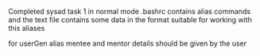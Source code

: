 Completed sysad task 1 in normal mode
.bashrc contains alias commands 
and the text file contains some data in the format suitable for working with this aliases


for userGen alias mentee and mentor details should be given by the user
